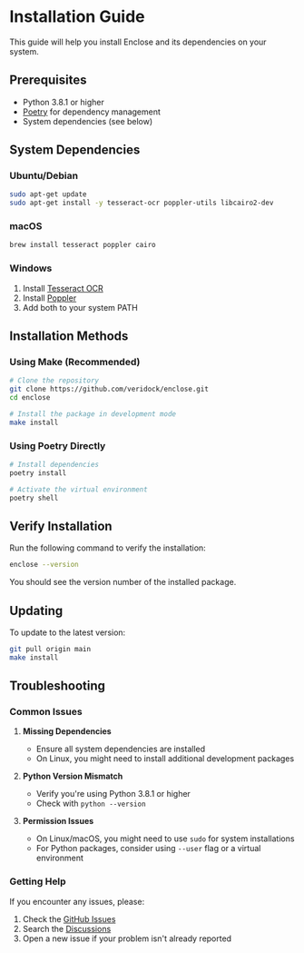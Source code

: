 # Installation Guide

This guide will help you install Enclose and its dependencies on your system.

## Prerequisites

- Python 3.8.1 or higher
- [Poetry](https://python-poetry.org/) for dependency management
- System dependencies (see below)

## System Dependencies

### Ubuntu/Debian

```bash
sudo apt-get update
sudo apt-get install -y tesseract-ocr poppler-utils libcairo2-dev
```

### macOS

```bash
brew install tesseract poppler cairo
```

### Windows

1. Install [Tesseract OCR](https://github.com/tesseract-ocr/tesseract)
2. Install [Poppler](https://poppler.freedesktop.org/)
3. Add both to your system PATH

## Installation Methods

### Using Make (Recommended)

```bash
# Clone the repository
git clone https://github.com/veridock/enclose.git
cd enclose

# Install the package in development mode
make install
```

### Using Poetry Directly

```bash
# Install dependencies
poetry install

# Activate the virtual environment
poetry shell
```

## Verify Installation

Run the following command to verify the installation:

```bash
enclose --version
```

You should see the version number of the installed package.

## Updating

To update to the latest version:

```bash
git pull origin main
make install
```

## Troubleshooting

### Common Issues

1. **Missing Dependencies**
   - Ensure all system dependencies are installed
   - On Linux, you might need to install additional development packages

2. **Python Version Mismatch**
   - Verify you're using Python 3.8.1 or higher
   - Check with `python --version`

3. **Permission Issues**
   - On Linux/macOS, you might need to use `sudo` for system installations
   - For Python packages, consider using `--user` flag or a virtual environment

### Getting Help

If you encounter any issues, please:
1. Check the [GitHub Issues](https://github.com/veridock/enclose/issues)
2. Search the [Discussions](https://github.com/veridock/enclose/discussions)
3. Open a new issue if your problem isn't already reported
